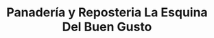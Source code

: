 ---
title: "Panadería y Reposteria La Esquina Del Buen Gusto"
url: /tres-rios/panaderia-y-reposteria-la-esquina-del-buen-gusto/
shop: panadería
---